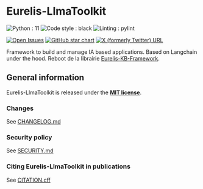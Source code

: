 # Eurelis-LlmaToolkit

![Python : 11](https://img.shields.io/badge/Python-=3.11-green)
![Code style : black](https://img.shields.io/badge/Code_style-black-black)
![Linting : pylint](https://img.shields.io/badge/Linting-pylint-yellowgreen)

[![Open Issues](https://img.shields.io/github/issues-raw/Eurelis/Eurelis-KB-Framework)](https://github.com/Eurelis/Eurelis-KB-Framework/issues)
[![GitHub star chart](https://img.shields.io/github/stars/langchain-ai/langchain?style=social)](https://star-history.com/#Eurelis/Eurelis-KB-Framework)
[![X (formerly Twitter) URL](https://img.shields.io/twitter/url?url=https%3A%2F%2Fx.com%2FAgence_Eurelis&label=Follow%20%40Eurelis)](https://x.com/Agence_Eurelis)

Framework to build and manage IA based applications. Based on Langchain under the hood.
Reboot de la librairie [Eurelis-KB-Framework](https://github.com/Eurelis/Eurelis-KB-Framework).

## General information

Eurelis-LlmaToolkit is released under the **[MIT license](/LICENSE)**.

### Changes

See [CHANGELOG.md](CHANGELOG.md)

### Security policy

See [SECURITY.md](SECURITY.md)

### Citing Eurelis-LlmaToolkit in publications

See [CITATION.cff](CITATION.cff)
